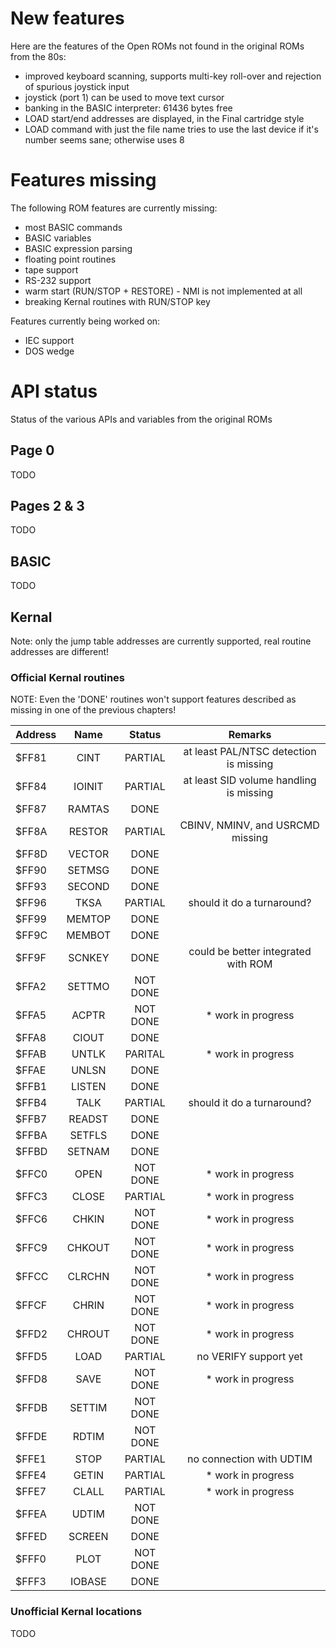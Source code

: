 # New features


Here are the features of the Open ROMs not found in the original ROMs from the 80s:

* improved keyboard scanning, supports multi-key roll-over and rejection of spurious joystick input
* joystick (port 1) can be used to move text cursor
* banking in the BASIC interpreter: 61436 bytes free
* LOAD start/end addresses are displayed, in the Final cartridge style
* LOAD command with just the file name tries to use the last device if it's number seems sane; otherwise uses 8


# Features missing


The following ROM features are currently missing:

* most BASIC commands
* BASIC variables
* BASIC expression parsing
* floating point routines
* tape support
* RS-232 support
* warm start (RUN/STOP + RESTORE) - NMI is not implemented at all
* breaking Kernal routines with RUN/STOP key

Features currently being worked on:

* IEC support
* DOS wedge


# API status


Status of the various APIs and variables from the original ROMs


## Page 0


TODO


## Pages 2 & 3


TODO


## BASIC


TODO


## Kernal


Note: only the jump table addresses are currently supported, real routine addresses are different!


### Official Kernal routines

NOTE: Even the 'DONE' routines won't support features described as missing in one of the previous chapters!


| Address | Name   | Status   |  Remarks                                |
| ------- | :----: | :------: | :-------------------------------------: |
| $FF81   | CINT   | PARTIAL  | at least PAL/NTSC detection is missing  |
| $FF84   | IOINIT | PARTIAL  | at least SID volume handling is missing |
| $FF87   | RAMTAS | DONE     |                                         |
| $FF8A   | RESTOR | PARTIAL  | CBINV, NMINV, and USRCMD missing        |
| $FF8D   | VECTOR | DONE     |                                         |
| $FF90   | SETMSG | DONE     |                                         |
| $FF93   | SECOND | DONE     |                                         |
| $FF96   | TKSA   | PARTIAL  | should it do a turnaround?              |
| $FF99   | MEMTOP | DONE     |                                         |
| $FF9C   | MEMBOT | DONE     |                                         |
| $FF9F   | SCNKEY | DONE     | could be better integrated with ROM     |
| $FFA2   | SETTMO | NOT DONE |                                         |
| $FFA5   | ACPTR  | NOT DONE | * work in progress                      |
| $FFA8   | CIOUT  | DONE     |                                         |
| $FFAB   | UNTLK  | PARITAL  | * work in progress                      |
| $FFAE   | UNLSN  | DONE     |                                         |
| $FFB1   | LISTEN | DONE     |                                         |
| $FFB4   | TALK   | PARTIAL  | should it do a turnaround?              |
| $FFB7   | READST | DONE     |                                         |
| $FFBA   | SETFLS | DONE     |                                         |
| $FFBD   | SETNAM | DONE     |                                         |
| $FFC0   | OPEN   | NOT DONE | * work in progress                      |
| $FFC3   | CLOSE  | PARTIAL  | * work in progress                      |
| $FFC6   | CHKIN  | NOT DONE | * work in progress                      |
| $FFC9   | CHKOUT | NOT DONE | * work in progress                      |
| $FFCC   | CLRCHN | NOT DONE | * work in progress                      |
| $FFCF   | CHRIN  | NOT DONE | * work in progress                      |
| $FFD2   | CHROUT | NOT DONE | * work in progress                      |
| $FFD5   | LOAD   | PARTIAL  | no VERIFY support yet                   |
| $FFD8   | SAVE   | NOT DONE | * work in progress                      |
| $FFDB   | SETTIM | NOT DONE |                                         |
| $FFDE   | RDTIM  | NOT DONE |                                         |
| $FFE1   | STOP   | PARTIAL  | no connection with UDTIM                |
| $FFE4   | GETIN  | PARTIAL  | * work in progress                      |
| $FFE7   | CLALL  | PARTIAL  | * work in progress                      |
| $FFEA   | UDTIM  | NOT DONE |                                         |
| $FFED   | SCREEN | DONE     |                                         |
| $FFF0   | PLOT   | NOT DONE |                                         |
| $FFF3   | IOBASE | DONE     |                                         |


### Unofficial Kernal locations

TODO
